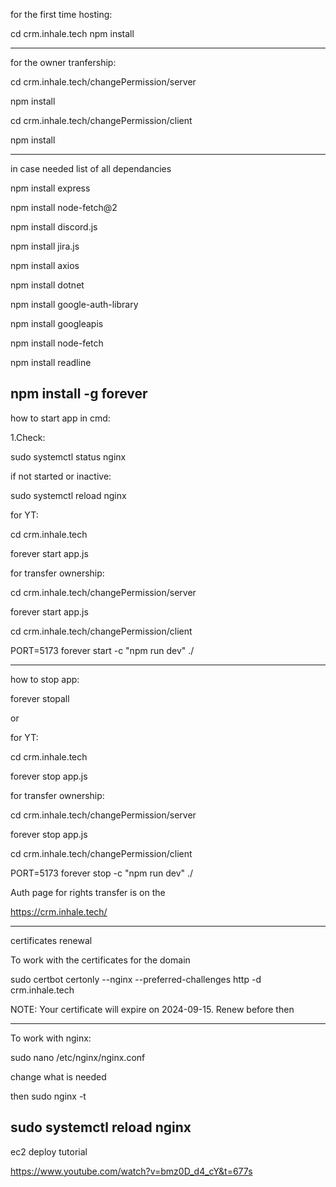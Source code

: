 for the first time hosting:

cd crm.inhale.tech
npm install

------
for the owner tranfership:

cd crm.inhale.tech/changePermission/server

npm install

cd crm.inhale.tech/changePermission/client

npm install

----------
in case needed list of all dependancies

npm install express

npm install node-fetch@2

npm install discord.js

npm install jira.js

npm install axios

npm install dotnet

npm install google-auth-library

npm install googleapis

npm install node-fetch

npm install readline

npm install -g forever
----------

how to start app in cmd:

1.Check: 

sudo systemctl status nginx

if not started or inactive: 

sudo systemctl reload nginx

for YT:

cd crm.inhale.tech

forever start app.js

for transfer ownership:

cd crm.inhale.tech/changePermission/server

forever start app.js

cd crm.inhale.tech/changePermission/client

PORT=5173 forever start -c "npm run dev" ./

----------

how to stop app:

forever stopall

or

for YT:

cd crm.inhale.tech

forever stop app.js

for transfer ownership:

cd crm.inhale.tech/changePermission/server

forever stop app.js

cd crm.inhale.tech/changePermission/client

PORT=5173 forever stop -c "npm run dev" ./

Auth page for rights transfer is on the

https://crm.inhale.tech/

----------
certificates renewal

To work with the certificates for the domain 

sudo certbot certonly --nginx --preferred-challenges http -d crm.inhale.tech

NOTE:
Your certificate will expire on 2024-09-15. Renew before then

----------
To work with nginx:

sudo nano /etc/nginx/nginx.conf

change what is needed 

then 
sudo nginx -t

sudo systemctl reload nginx
----------

ec2 deploy tutorial

https://www.youtube.com/watch?v=bmz0D_d4_cY&t=677s
